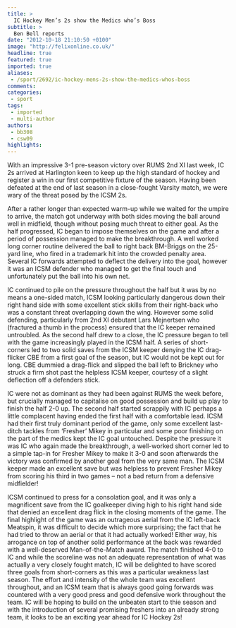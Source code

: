 ```yaml
---
title: >
  IC Hockey Men’s 2s show the Medics who’s Boss
subtitle: >
  Ben Bell reports
date: "2012-10-18 21:10:50 +0100"
image: "http://felixonline.co.uk/"
headline: true
featured: true
imported: true
aliases:
 - /sport/2692/ic-hockey-mens-2s-show-the-medics-whos-boss
comments:
categories:
 - sport
tags:
 - imported
 - multi-author
authors:
 - bb308
 - csw09
highlights:
---
```


With an impressive 3-1 pre-season victory over RUMS 2nd XI last week, IC 2s arrived at Harlington keen to keep up the high standard of hockey and register a win in our first competitive fixture of the season. Having been defeated at the end of last season in a close-fought Varsity match, we were wary of the threat posed by the ICSM 2s.

After a rather longer than expected warm-up while we waited for the umpire to arrive, the match got underway with both sides moving the ball around well in midfield, though without posing much threat to either goal. As the half progressed, IC began to impose themselves on the game and after a period of possession managed to make the breakthrough. A well worked long corner routine delivered the ball to right back BM-Briggs on the 25-yard line, who fired in a trademark hit into the crowded penalty area. Several IC forwards attempted to deflect the delivery into the goal, however it was an ICSM defender who managed to get the final touch and unfortunately put the ball into his own net.

IC continued to pile on the pressure throughout the half but it was by no means a one-sided match, ICSM looking particularly dangerous down their right hand side with some excellent stick skills from their right-back who was a constant threat overlapping down the wing. However some solid defending, particularly from 2nd XI debutant Lars Mejnertsen who (fractured a thumb in the process) ensured that the IC keeper remained untroubled. As the second half drew to a close, the IC pressure began to tell with the game increasingly played in the ICSM half. A series of short-corners led to two solid saves from the ICSM keeper denying the IC drag-flicker CBE from a first goal of the season, but IC would not be kept out for long. CBE dummied a drag-flick and slipped the ball left to Brickney who struck a firm shot past the helpless ICSM keeper, courtesy of a slight deflection off a defenders stick.

IC were not as dominant as they had been against RUMS the week before, but crucially managed to capitalise on good possession and build up play to finish the half 2-0 up. The second half started scrappily with IC perhaps a little complacent having ended the first half with a comfortable lead. ICSM had their first truly dominant period of the game, only some excellent last-ditch tackles from ‘Fresher’ Mikey in particular and some poor finishing on the part of the medics kept the IC goal untouched. Despite the pressure it was IC who again made the breakthrough, a well-worked short corner led to a simple tap-in for Fresher Mikey to make it 3-0 and soon afterwards the victory was confirmed by another goal from the very same man. The ICSM keeper made an excellent save but was helpless to prevent Fresher Mikey from scoring his third in two games – not a bad return from a defensive midfielder!

ICSM continued to press for a consolation goal, and it was only a magnificent save from the IC goalkeeper diving high to his right hand side that denied an excellent drag flick in the closing moments of the game. The final highlight of the game was an outrageous aerial from the IC left-back Meatspin, it was difficult to decide which more surprising; the fact that he had tried to throw an aerial or that it had actually worked! Either way, his arrogance on top of another solid performance at the back was rewarded with a well-deserved Man-of-the-Match award. The match finished 4-0 to IC and while the scoreline was not an adequate representation of what was actually a very closely fought match, IC will be delighted to have scored three goals from short-corners as this was a particular weakness last season. The effort and intensity of the whole team was excellent throughout, and an ICSM team that is always good going forwards was countered with a very good press and good defensive work throughout the team. IC will be hoping to build on the unbeaten start to thie season and with the introduction of several promising freshers into an already strong team, it looks to be an exciting year ahead for IC Hockey 2s!
